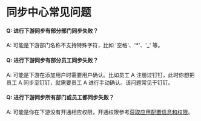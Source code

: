 # 同步中心常见问题

<LastUpdated/>

#### Q: 进行下游同步有部分部门同步失败？

A: 可能是下游部门名称不支持特殊字符，比如 '空格'、'*'、'_' 等。  

#### Q: 进行下游同步有部分员工同步失败？

A: 可能是下游在添加用户时需要用户确认。比如员工 A 注册过钉钉，此时你想把员工 A 同步至钉钉，就需要员工 A 进行手动确认。该问题常见于钉钉。

#### Q: 进行下游同步所有部门或员工都同步失败？

A: 可能是你在下游没有开通相应权限，开通权限参考[获取应用配置信息和权限](/guides/sync-new/create-sync-new/get-config-new/README.md)。

